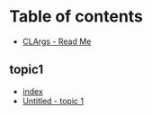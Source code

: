 # Table of contents

* [CLArgs - Read Me](README.md)

## topic1

* [index](topic1/untitled-1.md)
* [Untitled - topic 1](topic1/untitled-topic-1.md)

